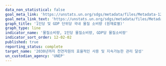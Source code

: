 ```yaml
---
data_non_statistical: false
goal_meta_link: 'https://unstats.un.org/sdgs/metadata/files/Metadata-12-02-02.pdf'
goal_meta_link_text: 'https://unstats.un.org/sdgs/metadata/files/Metadata-12-02-02.pdf'
graph_title: '1인당 및 GDP 단위당 국내 물질 소비량 (원재료별)'
graph_type: line
indicator_name: '물질소비량, 1인당 물질소비량, GDP당 물질소비량'
indicator_sort_order: 12-02-02
published: true
reporting_status: complete
target_name: '2030년까지 천연자원의 효율적인 사용 및 지속가능한 관리 달성'
un_custodian_agency: 'UNEP'
---
```

